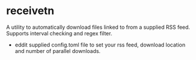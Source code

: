 # receivetn
A utility to automatically download files linked to from a supplied RSS feed. Supports interval checking and regex filter.

- eddit supplied config.toml file to set your rss feed, download location and number of parallel downloads.
